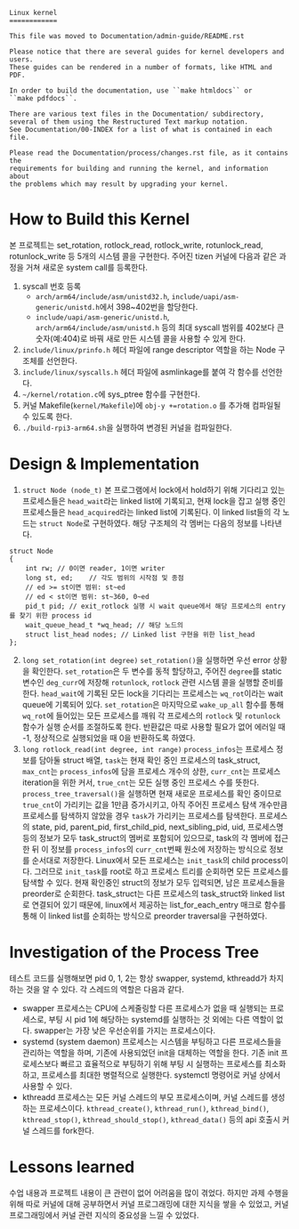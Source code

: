 ```
Linux kernel
============

This file was moved to Documentation/admin-guide/README.rst

Please notice that there are several guides for kernel developers and users.
These guides can be rendered in a number of formats, like HTML and PDF.

In order to build the documentation, use ``make htmldocs`` or
``make pdfdocs``.

There are various text files in the Documentation/ subdirectory,
several of them using the Restructured Text markup notation.
See Documentation/00-INDEX for a list of what is contained in each file.

Please read the Documentation/process/changes.rst file, as it contains the
requirements for building and running the kernel, and information about
the problems which may result by upgrading your kernel.
```

# How to Build this Kernel
본 프로젝트는 set_rotation, rotlock_read, rotlock_write, rotunlock_read, rotunlock_write 등 5개의 시스템 콜을 구현한다. 주어진 tizen 커널에 다음과 같은 과정을 거쳐 새로운 system call를 등록한다. 
1. syscall 번호 등록
    - `arch/arm64/include/asm/unistd32.h`, `include/uapi/asm-generic/unistd.h`에서 398~402번을 할당한다. 
    - `include/uapi/asm-generic/unistd.h`, `arch/arm64/include/asm/unistd.h` 등의 최대 syscall 범위를 402보다 큰 숫자(예:404)로 바꿔 새로 만든 시스템 콜을 사용할 수 있게 한다.
2. `include/linux/prinfo.h` 헤더 파일에 range descriptor 역할을 하는 Node 구조체를 선언한다.
3. `include/linux/syscalls.h` 헤더 파일에 asmlinkage를 붙여 각 함수를 선언한다.
4. `~/kernel/rotation.c`에 sys_ptree 함수를 구현한다.
5. 커널 Makefile(`kernel/Makefile`)에 `obj-y +=rotation.o` 를 추가해 컴파일될 수 있도록 한다.
6. `./build-rpi3-arm64.sh`을 실행하여 변경된 커널을 컴파일한다.
# Design & Implementation
1. `struct Node (node_t)`
본 프로그램에서 lock에서 hold하기 위해 기다리고 있는 프로세스들은 `head_wait`라는 linked list에 기록되고, 현재 lock을 잡고 실행 중인 프로세스들은 `head_acquired`라는 linked list에 기록된다. 이 linked list들의 각 노드는 `struct Node`로 구현하였다. 해당 구조체의 각 멤버는 다음의 정보를 나타낸다.
```
struct Node
{
    int rw; // 0이면 reader, 1이면 writer
    long st, ed;    // 각도 범위의 시작점 및 종점
    // ed >= st이면 범위: st~ed
    // ed < st이면 범위: st~360, 0~ed
    pid_t pid; // exit_rotlock 실행 시 wait queue에서 해당 프로세스의 entry를 찾기 위한 process id
    wait_queue_head_t *wq_head; // 해당 노드의 
    struct list_head nodes; // Linked list 구현을 위한 list_head
};
```
2. `long set_rotation(int degree)`
`set_rotation()`을 실행하면 우선 error 상황을 확인한다.  `set_rotation`은 두 변수를 동적 할당하고, 주어진 `degree`를 static 변수인 `deg_curr`에 저장해 `rotunlock`, `rotlock` 관련 시스템 콜을 실행할 준비를 한다. `head_wait`에 기록된 모든 lock을 기다리는 프로세스는 `wq_rot`이라는 wait queue에 기록되어 있다. `set_rotation`은 마지막으로 `wake_up_all` 함수를 통해 `wq_rot`에 들어있는 모든 프로세스를 깨워 각 프로세스의 `rotlock` 및 `rotunlock` 함수가 실행 순서를 조절하도록 한다. 반환값은 따로 사용할 필요가 없어 에러일 때 -1, 정상적으로 실행되었을 때 0을 반환하도록 하였다.
3. `long rotlock_read(int degree, int range)`
`process_infos`는 프로세스 정보를 담아둘 struct 배열, `task`는 현재 확인 중인 프로세스의 task_struct, `max_cnt`는 `process_infos`에 담을 프로세스 개수의 상한, `curr_cnt`는 프로세스 iteration을 위한 커서, `true_cnt`는 모든 실행 중인 프로세스 수를 뜻한다.
`process_tree_traversal()`을 실행하면 현재 새로운 프로세스를 확인 중이므로 `true_cnt`이 가리키는 값을 1만큼 증가시키고, 아직 주어진 프로세스 탐색 개수만큼 프로세스를 탐색하지 않았을 경우 `task`가 가리키는 프로세스를 탐색한다. 프로세스의 state, pid, parent_pid, first_child_pid, next_sibling_pid, uid, 프로세스명 등의 정보가 모두 task_struct의 멤버로 포함되어 있으므로, task의 각 멤버에 접근한 뒤 이 정보를 `process_infos`의 `curr_cnt`번째 원소에 저장하는 방식으로 정보를 순서대로 저장한다. 
Linux에서 모든 프로세스는 `init_task`의 child process이다. 그러므로 `init_task`를 root로 하고 프로세스 트리를 순회하면 모든 프로세스를 탐색할 수 있다. 현재 확인중인 struct의 정보가 모두 입력되면, 남은 프로세스들을 preorder로 순회한다. task_struct는 다른 프로세스의 task_struct와 linked list로 연결되어 있기 때문에, linux에서 제공하는 list_for_each_entry 매크로 함수를 통해 이 linked list를 순회하는 방식으로 preorder traversal을 구현하였다.
# Investigation of the Process Tree
테스트 코드를 실행해보면 pid 0, 1, 2는 항상 swapper, systemd, kthreadd가 차지하는 것을 알 수 있다. 각 스레드의 역할은 다음과 같다.
- swapper 프로세스는 CPU에 스케줄링할 다른 프로세스가 없을 때 실행되는 프로세스로, 부팅 시 pid 1에 해당하는 systemd를 실행하는 것 외에는 다른 역할이 없다. swapper는 가장 낮은 우선순위를 가지는 프로세스이다. 
- systemd (system daemon) 프로세스는 시스템을 부팅하고 다른 프로세스들을 관리하는 역할을 하며, 기존에 사용되었던 init을 대체하는 역할을 한다. 기존 init 프로세스보다 빠르고 효율적으로 부팅하기 위해 부팅 시 실행하는 프로세스를 최소화하고, 프로세스를 최대한 병렬적으로 실행한다. systemctl 명령어로 커널 상에서 사용할 수 있다. 
- kthreadd 프로세스는 모든 커널 스레드의 부모 프로세스이며, 커널 스레드를 생성하는 프로세스이다. `kthread_create()`, `kthread_run()`, `kthread_bind()`, `kthread_stop()`, `kthread_should_stop()`, `kthread_data()` 등의 api 호출시 커널 스레드를 fork한다.

# Lessons learned
수업 내용과 프로젝트 내용이 큰 관련이 없어 어려움을 많이 겪었다. 하지만 과제 수행을 위해 따로 커널에 대해 공부하면서 커널 프로그래밍에 대한 지식을 쌓을 수 있었고, 커널 프로그래밍에서 커널 관련 지식의 중요성을 느낄 수 있었다. 
